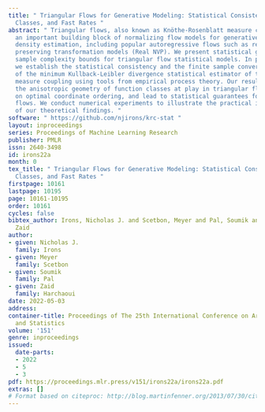 ```yaml
---
title: " Triangular Flows for Generative Modeling: Statistical Consistency, Smoothness
  Classes, and Fast Rates "
abstract: " Triangular flows, also known as Knöthe-Rosenblatt measure couplings, comprise
  an important building block of normalizing flow models for generative modeling and
  density estimation, including popular autoregressive flows such as real-valued non-volume
  preserving transformation models (Real NVP). We present statistical guarantees and
  sample complexity bounds for triangular flow statistical models. In particular,
  we establish the statistical consistency and the finite sample convergence rates
  of the minimum Kullback-Leibler divergence statistical estimator of the Knöthe-Rosenblatt
  measure coupling using tools from empirical process theory. Our results highlight
  the anisotropic geometry of function classes at play in triangular flows, shed light
  on optimal coordinate ordering, and lead to statistical guarantees for Jacobian
  flows. We conduct numerical experiments to illustrate the practical implications
  of our theoretical findings. "
software: " https://github.com/njirons/krc-stat "
layout: inproceedings
series: Proceedings of Machine Learning Research
publisher: PMLR
issn: 2640-3498
id: irons22a
month: 0
tex_title: " Triangular Flows for Generative Modeling: Statistical Consistency, Smoothness
  Classes, and Fast Rates "
firstpage: 10161
lastpage: 10195
page: 10161-10195
order: 10161
cycles: false
bibtex_author: Irons, Nicholas J. and Scetbon, Meyer and Pal, Soumik and Harchaoui,
  Zaid
author:
- given: Nicholas J.
  family: Irons
- given: Meyer
  family: Scetbon
- given: Soumik
  family: Pal
- given: Zaid
  family: Harchaoui
date: 2022-05-03
address:
container-title: Proceedings of The 25th International Conference on Artificial Intelligence
  and Statistics
volume: '151'
genre: inproceedings
issued:
  date-parts:
  - 2022
  - 5
  - 3
pdf: https://proceedings.mlr.press/v151/irons22a/irons22a.pdf
extras: []
# Format based on citeproc: http://blog.martinfenner.org/2013/07/30/citeproc-yaml-for-bibliographies/
---
```

